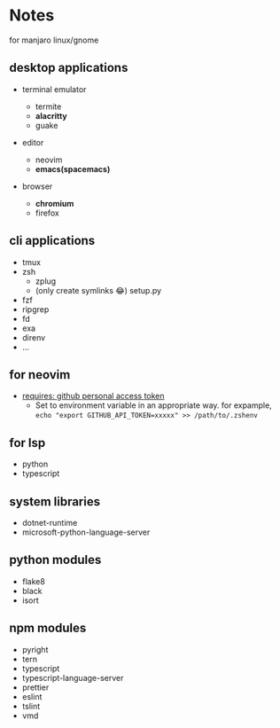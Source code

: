 Notes
====

for manjaro linux/gnome

desktop applications
---

- terminal emulator
  - termite
  - **alacritty**
  - guake

- editor
  - neovim
  - **emacs(spacemacs)**

- browser
  - **chromium**
  - firefox


cli applications
---

- tmux
- zsh
  - zplug
  - (only create symlinks 😂) setup.py
- fzf
- ripgrep
- fd
- exa
- direnv
- ...

for neovim 
---

* [requires: github personal access token](https://docs.github.com/ja/github/authenticating-to-github/creating-a-personal-access-token)
  * Set to environment variable in an appropriate way. for expample, ```echo "export GITHUB_API_TOKEN=xxxxx" >> /path/to/.zshenv```


for lsp
---

* python
* typescript

## system libraries

* dotnet-runtime
* microsoft-python-language-server

## python modules

* flake8
* black
* isort

## npm modules

* pyright
* tern
* typescript
* typescript-language-server
* prettier
* eslint
* tslint
* vmd

